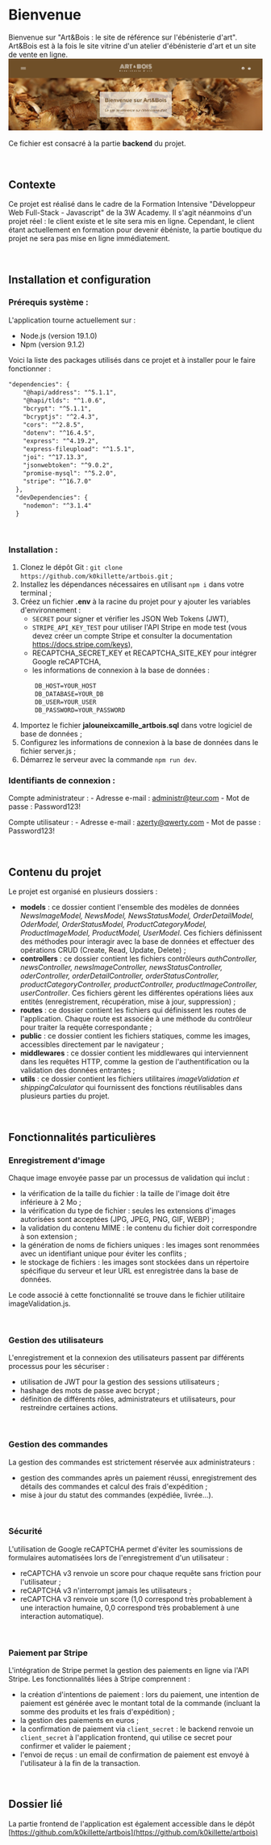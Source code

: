 # Bienvenue

Bienvenue sur "Art&Bois : le site de référence sur l'ébénisterie d'art". Art&Bois est à la fois le site vitrine d'un atelier d'ébénisterie d'art et un site de vente en ligne. 
<img src="./public/images/readme/home.png" alt="bannière de l'application web">

Ce fichier est consacré à la partie **backend** du projet.

<br/>

## Contexte 

Ce projet est réalisé dans le cadre de la Formation Intensive "Développeur Web Full-Stack - Javascript" de la 3W Academy.
Il s'agit néanmoins d'un projet réel : le client existe et le site sera mis en ligne. Cependant, le client étant actuellement en formation pour devenir ébéniste, la partie boutique du projet ne sera pas mise en ligne immédiatement.

<br/>

## Installation et configuration 

### Prérequis système :

L'application tourne actuellement sur :
- Node.js (version 19.1.0)
- Npm (version 9.1.2)

Voici la liste des packages utilisés dans ce projet et à installer pour le faire fonctionner : 
```
"dependencies": {
    "@hapi/address": "^5.1.1",
    "@hapi/tlds": "^1.0.6",
    "bcrypt": "^5.1.1",
    "bcryptjs": "^2.4.3",
    "cors": "^2.8.5",
    "dotenv": "^16.4.5",
    "express": "^4.19.2",
    "express-fileupload": "^1.5.1",
    "joi": "^17.13.3",
    "jsonwebtoken": "^9.0.2",
    "promise-mysql": "^5.2.0",
    "stripe": "^16.7.0"
  },
  "devDependencies": {
    "nodemon": "^3.1.4"
  }
```
<br/>

### Installation :

1. Clonez le dépôt Git : `git clone https://github.com/k0killette/artbois.git` ;
2. Installez les dépendances nécessaires en utilisant `npm i` dans votre terminal ;
3. Créez un fichier **.env** à la racine du projet pour y ajouter les variables d'environnement :
   - `SECRET` pour signer et vérifier les JSON Web Tokens (JWT),
   - `STRIPE_API_KEY_TEST` pour utiliser l'API Stripe en mode test (vous devez créer un compte Stripe et consulter la documentation https://docs.stripe.com/keys),
   - RECAPTCHA_SECRET_KEY et RECAPTCHA_SITE_KEY pour intégrer Google reCAPTCHA,
   - les informations de connexion à la base de données :
    ```    
        DB_HOST=YOUR_HOST
        DB_DATABASE=YOUR_DB
        DB_USER=YOUR_USER
        DB_PASSWORD=YOUR_PASSWORD
    ``` 
4. Importez le fichier **jalouneixcamille_artbois.sql** dans votre logiciel de base de données ;
5. Configurez les informations de connexion à la base de données dans le fichier server.js ;
6. Démarrez le serveur avec la commande `npm run dev`.

### Identifiants de connexion :
    
Compte administrateur :
    - Adresse e-mail : administr@teur.com
    - Mot de passe : Password123!
    
Compte utilisateur :
    - Adresse e-mail : azerty@qwerty.com
    - Mot de passe : Password123!

<br/>

## Contenu du projet

Le projet est organisé en plusieurs dossiers : 
- **models** : ce dossier contient l'ensemble des modèles de données *NewsImageModel, NewsModel, NewsStatusModel, OrderDetailModel, OderModel, OrderStatusModel, ProductCategoryModel, ProductImageModel, ProductModel, UserModel*. Ces fichiers définissent des méthodes pour interagir avec la base de données et effectuer des opérations CRUD (Create, Read, Update, Delete) ;
- **controllers** : ce dossier contient les fichiers contrôleurs *authController, newsController, newsImageController, newsStatusController, oderController, orderDetailController, orderStatusController, productCategoryController, productController, productImageController, userController*. Ces fichiers gèrent les différentes opérations liées aux entités (enregistrement, récupération, mise à jour, suppression) ;
- **routes** : ce dossier contient les fichiers qui définissent les routes de l'application. Chaque route est associée à une méthode du contrôleur pour traiter la requête correspondante ;
- **public** : ce dossier contient les fichiers statiques, comme les images, accessibles directement par le navigateur ;
- **middlewares** : ce dossier contient les middlewares qui interviennent dans les requêtes HTTP, comme la gestion de l'authentification ou la validation des données entrantes ;
- **utils** : ce dossier contient les fichiers utilitaires *imageValidation et shippingCalculator* qui fournissent des fonctions réutilisables dans plusieurs parties du projet.

<br/>

## Fonctionnalités particulières

### Enregistrement d'image

Chaque image envoyée passe par un processus de validation qui inclut :
- la vérification de la taille du fichier : la taille de l'image doit être inférieure à 2 Mo ;
- la vérification du type de fichier : seules les extensions d'images autorisées sont acceptées (JPG, JPEG, PNG, GIF, WEBP) ;
- la validation du contenu MIME : le contenu du fichier doit correspondre à son extension ;
- la génération de noms de fichiers uniques : les images sont renommées avec un identifiant unique pour éviter les conflits ;
- le stockage de fichiers : les images sont stockées dans un répertoire spécifique du serveur et leur URL est enregistrée dans la base de données.

Le code associé à cette fonctionnalité se trouve dans le fichier utilitaire imageValidation.js.

<br/>

### Gestion des utilisateurs

L'enregistrement et la connexion des utilisateurs passent par différents processus pour les sécuriser : 
- utilisation de JWT pour la gestion des sessions utilisateurs ;
- hashage des mots de passe avec bcrypt ;
- définition de différents rôles, administrateurs et utilisateurs, pour restreindre certaines actions.

<br/>

### Gestion des commandes

La gestion des commandes est strictement réservée aux administrateurs : 
- gestion des commandes après un paiement réussi, enregistrement des détails des commandes et calcul des frais d'expédition ;
- mise à jour du statut des commandes (expédiée, livrée...).

<br/>

### Sécurité

L'utilisation de Google reCAPTCHA permet d'éviter les soumissions de formulaires automatisées lors de l'enregistrement d'un utilisateur : 
- reCAPTCHA v3 renvoie un score pour chaque requête sans friction pour l'utilisateur ;
- reCAPTCHA v3 n'interrompt jamais les utilisateurs ;
- reCAPTCHA v3 renvoie un score (1,0 correspond très probablement à une interaction humaine, 0,0 correspond très probablement à une interaction automatique).

<br/>

### Paiement par Stripe

L'intégration de Stripe permet la gestion des paiements en ligne via l'API Stripe. Les fonctionnalités liées à Stripe comprennent :
- la création d'intentions de paiement : lors du paiement, une intention de paiement est générée avec le montant total de la commande (incluant la somme des produits et les frais d'expédition) ;
- la gestion des paiements en euros ;
- la confirmation de paiement via `client_secret` : le backend renvoie un `client_secret` à l'application frontend, qui utilise ce secret pour confirmer et valider le paiement ;
- l'envoi de reçus : un email de confirmation de paiement est envoyé à l'utilisateur à la fin de la transaction.

<br/>

## Dossier lié 

La partie frontend de l'application est également accessible dans le dépôt  [https://github.com/k0killette/artbois](https://github.com/k0killette/artbois)